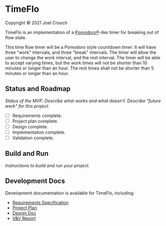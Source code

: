 # TimeFlo
Copyright &copy; 2021 Joel Crouch

TimeFlo is an implementation of a
[Pomodoro&reg;](https://en.wikipedia.org/wiki/Pomodoro_Technique)-like
timer for breaking out of flow state.

This time flow timer will be a Pomodoro style countdown timer.  It will have three "work" intervals, and three "break" intervals.  The timer will allow the user to change the work interval, and the rest interval.  The timer will 
be able to accept varying times, but the work times will not be shorter than 10 
minutes or longer than an hour.  The rest times shall not be shorter than 5 minutes
or longer than an hour.

## Status and Roadmap

*Status of the MVP. Describe what works and what
doesn't. Describe "future work" for this project.*

* [ ] Requirements complete.
* [ ] Project plan complete.
* [ ] Design complete.
* [ ] Implementation complete.
* [ ] Validation complete.

## Build and Run

*Instructions to build and run your project.*

## Development Docs

Development documentation is available for TimeFlo, including:

* [Requirements Specification](docs/reqs.md)
* [Project Plan](docs/plan.md)
* [Design Doc](docs/design.md)
* [V&amp;V Report](docs/vnv.md)
